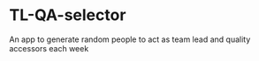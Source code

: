 # TL-QA-selector
An app to generate random people to act as team lead and quality accessors each week
